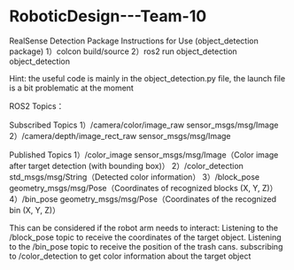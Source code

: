 # RoboticDesign---Team-10




RealSense Detection Package Instructions for Use (object_detection package)
1）colcon build/source
2）ros2 run object_detection object_detection


Hint: the useful code is mainly in the object_detection.py file, the launch file is a bit problematic at the moment

ROS2 Topics：


Subscribed Topics
1）/camera/color/image_raw	sensor_msgs/msg/Image	
2）/camera/depth/image_rect_raw	sensor_msgs/msg/Image


Published Topics
1）/color_image	sensor_msgs/msg/Image（Color image after target detection (with bounding box)）
2）/color_detection	std_msgs/msg/String（Detected color information）
3）/block_pose	geometry_msgs/msg/Pose（Coordinates of recognized blocks (X, Y, Z)）
4）/bin_pose	geometry_msgs/msg/Pose（Coordinates of the recognized bin (X, Y, Z)）


This can be considered if the robot arm needs to interact:
Listening to the /block_pose topic to receive the coordinates of the target object.
Listening to the /bin_pose topic to receive the position of the trash cans.
subscribing to /color_detection to get color information about the target object


